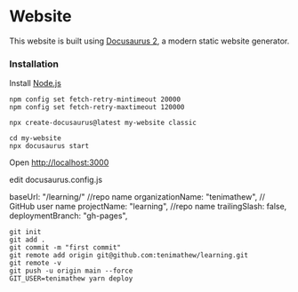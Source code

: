 # Website

This website is built using [Docusaurus 2](https://docusaurus.io/), a modern static website generator.

### Installation

Install [Node.js](https://nodejs.org/en/download/)

```node
npm config set fetch-retry-mintimeout 20000
npm config set fetch-retry-maxtimeout 120000

npx create-docusaurus@latest my-website classic

cd my-website
npx docusaurus start
```

Open [http://localhost:3000](http://localhost:3000)

edit docusaurus.config.js

baseUrl: "/learning/" //repo name
organizationName: "tenimathew", // GitHub user name
projectName: "learning", //repo name
trailingSlash: false,
deploymentBranch: "gh-pages",

```git
git init
git add .
git commit -m "first commit"
git remote add origin git@github.com:tenimathew/learning.git
git remote -v
git push -u origin main --force
GIT_USER=tenimathew yarn deploy
```
